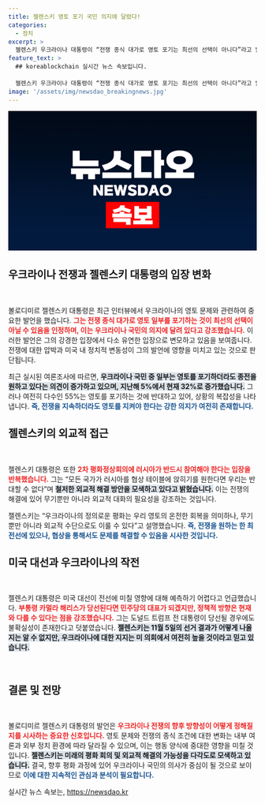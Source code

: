 ```yaml
---
title: 젤렌스키 영토 포기 국민 의지에 달렸다!
categories:
  - 정치
excerpt: >
  젤렌스키 우크라이나 대통령이 “전쟁 종식 대가로 영토 포기는 최선의 선택이 아니다”라고 밝혔지만, 국민의 의지에 따라 신중하게 접근할 가능성을 내비쳤다. 그는 11월 평화정상회의에서 러시아 참여의 필요성을 강조하며, 외교적 해결책을 모색하고 있다고 전했다.
feature_text: >
  ## koreablockchain 실시간 뉴스 속보입니다.

  젤렌스키 우크라이나 대통령이 “전쟁 종식 대가로 영토 포기는 최선의 선택이 아니다”라고 밝혔지만, 국민의 의지에 따라 신중하게 접근할 가능성을 내비쳤다. 그는 11월 평화정상회의에서 러시아 참여의 필요성을 강조하며, 외교적 해결책을 모색하고 있다고 전했다.
image: '/assets/img/newsdao_breakingnews.jpg'
---
```


<p><img src="/assets/img/newsdao_breakingnews.jpg" alt="koreablockchain 속보" /></p>

<h2 data-ke-size="size26">우크라이나 전쟁과 젤렌스키 대통령의 입장 변화</h2>

<p data-ke-size="size16">&nbsp;</p> 

<p>볼로디미르 젤렌스키 대통령은 최근 인터뷰에서 우크라이나의 영토 문제와 관련하여 중요한 발언을 했습니다. <b><span style="color: #ee2323;">그는 전쟁 종식 대가로 영토 일부를 포기하는 것이 최선의 선택이 아닐 수 있음을 인정하며, 이는 우크라이나 국민의 의지에 달려 있다고 강조했습니다.</span></b> 이러한 발언은 그의 강경한 입장에서 다소 유연한 입장으로 변모하고 있음을 보여줍니다. 전쟁에 대한 압박과 미국 내 정치적 변동성이 그의 발언에 영향을 미치고 있는 것으로 판단됩니다.</p>

<p>최근 실시된 여론조사에 따르면, <b><span style="background-color: #21538527;">우크라이나 국민 중 일부는 영토를 포기하더라도 종전을 원하고 있다는 의견이 증가하고 있으며, 지난해 5%에서 현재 32%로 증가했습니다.</span></b> 그러나 여전히 다수인 55%는 영토를 포기하는 것에 반대하고 있어, 상황의 복잡성을 나타냅니다. <b><span style="color: #1a5490;">즉, 전쟁을 지속하더라도 영토를 지켜야 한다는 강한 의지가 여전히 존재합니다.</span></b></p>

<h2 data-ke-size="size26">젤렌스키의 외교적 접근</h2>

<p data-ke-size="size16">&nbsp;</p> 

<p>젤렌스키 대통령은 또한 <b><span style="color: #ee2323;">2차 평화정상회의에 러시아가 반드시 참여해야 한다는 입장을 반복했습니다.</span></b> 그는 “모든 국가가 러시아를 협상 테이블에 앉히기를 원한다면 우리는 반대할 수 없다”며 <b><span style="background-color: #21538527;">철저한 외교적 해결 방안을 모색하고 있다고 밝혔습니다.</span></b> 이는 전쟁의 해결에 있어 무기뿐만 아니라 외교적 대화의 필요성을 강조하는 것입니다. </p>

<p>젤렌스키는 “우크라이나의 정의로운 평화는 우리 영토의 온전한 회복을 의미하나, 무기뿐만 아니라 외교적 수단으로도 이룰 수 있다”고 설명했습니다. <b><span style="color: #1a5490;">즉, 전쟁을 원하는 한 최전선에 있으나, 협상을 통해서도 문제를 해결할 수 있음을 시사한 것입니다.</span></b></p>

<h2 data-ke-size="size26">미국 대선과 우크라이나의 작전</h2>

<p data-ke-size="size16">&nbsp;</p> 

<p>젤렌스키 대통령은 미국 대선이 전선에 미칠 영향에 대해 예측하기 어렵다고 언급했습니다. <b><span style="color: #ee2323;">부통령 카멀라 해리스가 당선된다면 민주당의 대표가 되겠지만, 정책적 방향은 현재와 다를 수 있다는 점을 강조했습니다.</span></b> 그는 도널드 트럼프 전 대통령이 당선될 경우에도 불확실성이 존재한다고 덧붙였습니다. <b><span style="background-color: #21538527;">젤렌스키는 11월 5일의 선거 결과가 어떻게 나올 지는 알 수 없지만, 우크라이나에 대한 지지는 미 의회에서 여전히 높을 것이라고 믿고 있습니다.</span></b> </p>

<p data-ke-size="size16">&nbsp;</p> 

<h2 data-ke-size="size26">결론 및 전망</h2>

<p data-ke-size="size16">&nbsp;</p> 

<p>볼로디미르 젤렌스키 대통령의 발언은 <b><span style="color: #ee2323;">우크라이나 전쟁의 향후 방향성이 어떻게 정해질지를 시사하는 중요한 신호입니다.</span></b> 영토 문제와 전쟁의 종식 조건에 대한 변화는 내부 여론과 외부 정치 환경에 따라 달라질 수 있으며, 이는 행동 양식에 중대한 영향을 미칠 것입니다. <b><span style="background-color: #21538527;">젤렌스키는 미래의 평화 회의 및 외교적 해결의 가능성을 다각도로 모색하고 있습니다.</span></b> 결국, 향후 평화 과정에 있어 우크라이나 국민의 의사가 중심이 될 것으로 보이므로 <b><span style="color: #1a5490;">이에 대한 지속적인 관심과 분석이 필요합니다.</span></b></p>
실시간 뉴스 속보는, <a href="https://newsdao.kr" rel="dofollow">https://newsdao.kr</a>


